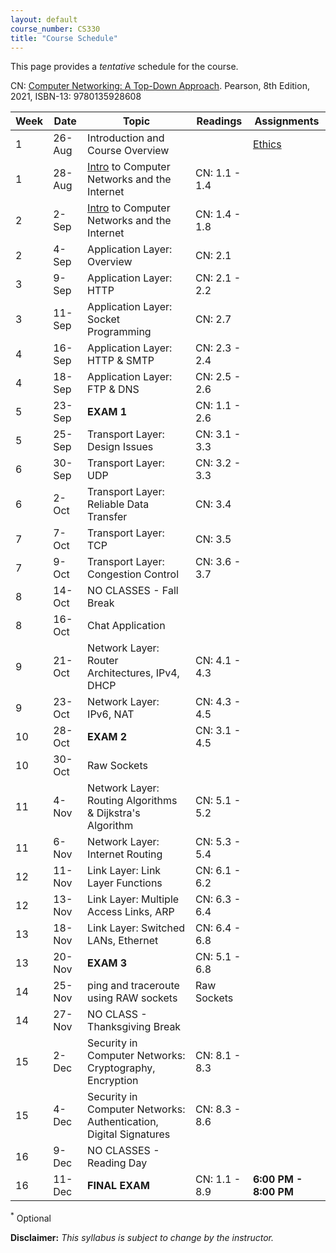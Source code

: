 ```yaml
---
layout: default
course_number: CS330
title: "Course Schedule"
---
```


This page provides a *tentative* schedule for the course.

CN: [Computer Networking: A Top-Down Approach](https://www.pearson.com/us/higher-education/program/Kurose-Pearson-e-Text-Computer-Networking-Access-Card-8th-Edition/PGM2877610.html). Pearson, 8th Edition, 2021, ISBN-13: 9780135928608

| Week | Date   | Topic                                                               | Readings      | Assignments                          |
| ---- | ------ | ------------------------------------------------------------------- | ------------- | ------------------------------------ |
| 1    | 26-Aug | Introduction and Course Overview                                    |               | [Ethics](../assignments/ethics.html) |
| 1    | 28-Aug | [Intro](slides/chapter_1.pdf) to Computer Networks and the Internet | CN: 1.1 - 1.4 |                                      |
| 2    | 2-Sep  | [Intro](slides/chapter_1.pdf) to Computer Networks and the Internet | CN: 1.4 - 1.8 |                                      |
| 2    | 4-Sep  | Application Layer: Overview                                         | CN: 2.1       |                                      |
| 3    | 9-Sep  | Application Layer: HTTP                                             | CN: 2.1 - 2.2 |                                      |
| 3    | 11-Sep | Application Layer: Socket Programming                               | CN: 2.7       |                                      |
| 4    | 16-Sep | Application Layer: HTTP & SMTP                                      | CN: 2.3 - 2.4 |                                      |
| 4    | 18-Sep | Application Layer: FTP & DNS                                        | CN: 2.5 - 2.6 |                                      |
| 5    | 23-Sep | **EXAM 1**                                                          | CN: 1.1 - 2.6 |                                      |
| 5    | 25-Sep | Transport Layer: Design Issues                                      | CN: 3.1 - 3.3 |                                      |
| 6    | 30-Sep | Transport Layer: UDP                                                | CN: 3.2 - 3.3 |                                      |
| 6    | 2-Oct  | Transport Layer: Reliable Data Transfer                             | CN: 3.4       |                                      |
| 7    | 7-Oct  | Transport Layer: TCP                                                | CN: 3.5       |                                      |
| 7    | 9-Oct  | Transport Layer: Congestion Control                                 | CN: 3.6 - 3.7 |                                      |
| 8    | 14-Oct | NO CLASSES - Fall Break                                             |               |                                      |
| 8    | 16-Oct | Chat Application                                                    |               |                                      |
| 9    | 21-Oct | Network Layer: Router Architectures, IPv4, DHCP                     | CN: 4.1 - 4.3 |                                      |
| 9    | 23-Oct | Network Layer: IPv6, NAT                                            | CN: 4.3 - 4.5 |                                      |
| 10   | 28-Oct | **EXAM 2**                                                          | CN: 3.1 - 4.5 |                                      |
| 10   | 30-Oct | Raw Sockets                                                         |               |                                      |
| 11   | 4-Nov  | Network Layer: Routing Algorithms & Dijkstra's Algorithm            | CN: 5.1 - 5.2 |                                      |
| 11   | 6-Nov  | Network Layer: Internet Routing                                     | CN: 5.3 - 5.4 |                                      |
| 12   | 11-Nov | Link Layer: Link Layer Functions                                    | CN: 6.1 - 6.2 |                                      |
| 12   | 13-Nov | Link Layer: Multiple Access Links, ARP                              | CN: 6.3 - 6.4 |                                      |
| 13   | 18-Nov | Link Layer: Switched LANs, Ethernet                                 | CN: 6.4 - 6.8 |                                      |
| 13   | 20-Nov | **EXAM 3**                                                          | CN: 5.1 - 6.8 |                                      |
| 14   | 25-Nov | ping and traceroute using RAW sockets                               | Raw Sockets   |                                      |
| 14   | 27-Nov | NO CLASS - Thanksgiving Break                                       |               |                                      |
| 15   | 2-Dec  | Security in Computer Networks: Cryptography, Encryption             | CN: 8.1 - 8.3 |                                      |
| 15   | 4-Dec  | Security in Computer Networks: Authentication, Digital Signatures   | CN: 8.3 - 8.6 |                                      |
| 16   | 9-Dec  | NO CLASSES - Reading Day                                            |               |                                      |
| 16   | 11-Dec | **FINAL EXAM**                                                      | CN: 1.1 - 8.9 | **6:00 PM - 8:00 PM**                |

<sup>*</sup> Optional

**Disclaimer:** *This syllabus is subject to change by the instructor.*

